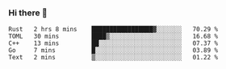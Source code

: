 ### Hi there 👋

<!--
**berkus/berkus** is a ✨ _special_ ✨ repository because its `README.md` (this file) appears on your GitHub profile.

Here are some ideas to get you started:

- 🔭 I’m currently working on ...
- 🌱 I’m currently learning ...
- 👯 I’m looking to collaborate on ...
- 🤔 I’m looking for help with ...
- 💬 Ask me about ...
- 📫 How to reach me: ...
- 😄 Pronouns: ...
- ⚡ Fun fact: ...
-->

<!--START_SECTION:waka-->
```text
Rust   2 hrs 8 mins    █████████████████▓░░░░░░░   70.29 % 
TOML   30 mins         ████▒░░░░░░░░░░░░░░░░░░░░   16.68 % 
C++    13 mins         ██░░░░░░░░░░░░░░░░░░░░░░░   07.37 % 
Go     7 mins          █░░░░░░░░░░░░░░░░░░░░░░░░   03.89 % 
Text   2 mins          ▒░░░░░░░░░░░░░░░░░░░░░░░░   01.22 % 
```
<!--END_SECTION:waka-->
